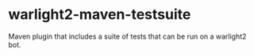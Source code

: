 # warlight2-maven-testsuite
Maven plugin that includes a suite of tests that can be run on a warlight2 bot.
